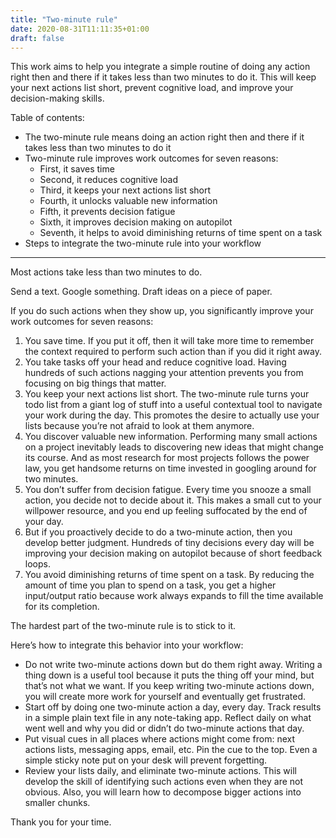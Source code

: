 ```yaml
---
title: "Two-minute rule"
date: 2020-08-31T11:11:35+01:00
draft: false
---
```


This work aims to help you integrate a simple routine of doing any action right then and there if it takes less than two minutes to do it. This will keep your next actions list short, prevent cognitive load, and improve your decision-making skills.

Table of contents:

- The two-minute rule means doing an action right then and there if it takes less than two minutes to do it
- Two-minute rule improves work outcomes for seven reasons:
	- First, it saves time
	- Second, it reduces cognitive load
	- Third, it keeps your next actions list short
	- Fourth, it unlocks valuable new information
	- Fifth, it prevents decision fatigue
	- Sixth, it improves decision making on autopilot
	- Seventh, it helps to avoid diminishing returns of time spent on a task
- Steps to integrate the two-minute rule into your workflow

---

Most actions take less than two minutes to do.

Send a text. Google something. Draft ideas on a piece of paper. 

If you do such actions when they show up, you significantly improve your work outcomes for seven reasons:

1. You save time. If you put it off, then it will take more time to remember the context required to perform such action than if you did it right away. 
2. You take tasks off your head and reduce cognitive load. Having hundreds of such actions nagging your attention prevents you from focusing on big things that matter.
3. You keep your next actions list short. The two-minute rule turns your todo list from a giant log of stuff into a useful contextual tool to navigate your work during the day. This promotes the desire to actually use your lists because you’re not afraid to look at them anymore.
4. You discover valuable new information. Performing many small actions on a project inevitably leads to discovering new ideas that might change its course. And as most research for most projects follows the power law, you get handsome returns on time invested in googling around for two minutes.
5. You don’t suffer from decision fatigue. Every time you snooze a small action, you decide not to decide about it. This makes a small cut to your willpower resource, and you end up feeling suffocated by the end of your day.
6. But if you proactively decide to do a two-minute action, then you develop better judgment. Hundreds of tiny decisions every day will be improving your decision making on autopilot because of short feedback loops.
7. You avoid diminishing returns of time spent on a task. By reducing the amount of time you plan to spend on a task, you get a higher input/output ratio because work always expands to fill the time available for its completion.

The hardest part of the two-minute rule is to stick to it. 

Here’s how to integrate this behavior into your workflow:

- Do not write two-minute actions down but do them right away. Writing a thing down is a useful tool because it puts the thing off your mind, but that’s not what we want. If you keep writing two-minute actions down, you will create more work for yourself and eventually get frustrated. 
- Start off by doing one two-minute action a day, every day. Track results in a simple plain text file in any note-taking app. Reflect daily on what went well and why you did or didn’t do two-minute actions that day.
- Put visual cues in all places where actions might come from: next actions lists, messaging apps, email, etc. Pin the cue to the top. Even a simple sticky note put on your desk will prevent forgetting.
- Review your lists daily, and eliminate two-minute actions. This will develop the skill of identifying such actions even when they are not obvious. Also, you will learn how to decompose bigger actions into smaller chunks.

Thank you for your time.